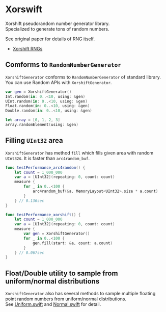 # Xorswift
Xorshift pseudorandom number generator library.  
Specialized to generate tons of random numbers.  

See original paper for details of RNG itself.

- [Xorshift RNGs](https://www.jstatsoft.org/index.php/jss/article/view/v008i14/xorshift.pdf)

## Comforms to `RandomNumberGenerator`

`XorshiftGenerator` conforms to `RandomNumberGenerator` of standard library.
You can use Random APIs with `XorshiftGenerator`.

```swift
var gen = XorshiftGenerator()
Int.random(in: 0..<10, using: &gen)
UInt.random(in: 0..<10, using: &gen)
Float.random(in: 0..<10, using: &gen)
Double.random(in: 0..<10, using: &gen)

let array = [0, 1, 2, 3]
array.randomElement(using: &gen)
```

## Filling `UInt32` area
`XorshiftGenerator` has method `fill` which fills given area with random `UInt32`s.
It is faster than `arc4random_buf`.

```swift
func testPerformance_arc4random() {
    let count = 1_000_000
    var a = [UInt32](repeating: 0, count: count)
    measure {
        for _ in 0..<100 {
            arc4random_buf(&a, MemoryLayout<UInt32>.size * a.count)
        }
    } // 0.136sec
}

func testPerformance_xorshift() {
    let count = 1_000_000
    var a = [UInt32](repeating: 0, count: count)
    measure {
        var gen = XorshiftGenerator()
        for _ in 0..<100 {
            gen.fill(start: &a, count: a.count)
        }
    } // 0.067sec
}
```

## Float/Double utility to sample from uniform/normal distributions

`XorshiftGenerator` also has several methods to sample multiple floating point random numbers from uniform/normal distributions.  
See [Uniform.swift](https://github.com/t-ae/xorswift/blob/master/Sources/Xorswift/Uniform.swift) and [Normal.swift](https://github.com/t-ae/xorswift/blob/master/Sources/Xorswift/Normal.swift) for detail.
